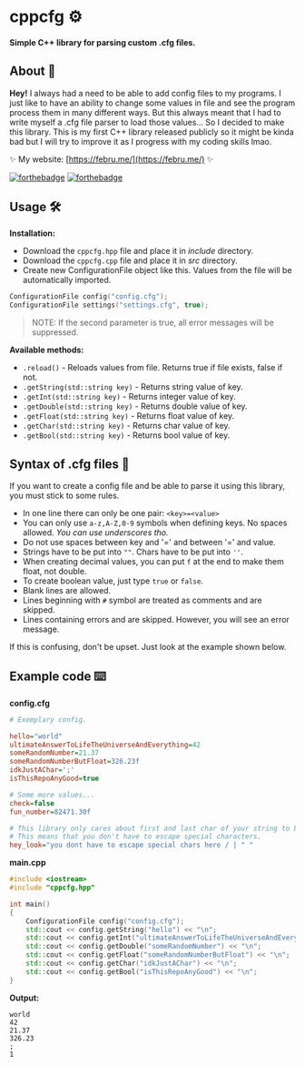 # cppcfg ⚙️

#### Simple C++ library for parsing custom .cfg files.

## About 📘

**Hey!** I always had a need to be able to add config files to my programs. I just like to have an ability to change some values in file and see the program process them in many different ways. But this always meant that I had to write myself a .cfg file parser to load those values... So I decided to make this library. This is my first C++ library released publicly so it might be kinda bad but I will try to improve it as I progress with my coding skills lmao.

✨ My website: [https://febru.me/](https://febru.me/) ✨

[![forthebadge](https://forthebadge.com/images/badges/made-with-c-plus-plus.svg)](https://forthebadge.com) [![forthebadge](https://forthebadge.com/images/badges/built-with-love.svg)](https://forthebadge.com)

## Usage 🛠️

**Installation:**

- Download the `cppcfg.hpp` file and place it in _include_ directory.
- Download the `cppcfg.cpp` file and place it in _src_ directory.
- Create new ConfigurationFile object like this. Values from the file will be automatically imported.

```cpp
ConfigurationFile config("config.cfg");
ConfigurationFile settings("settings.cfg", true);
```

> NOTE: If the second parameter is true, all error messages will be suppressed.

**Available methods:**

- `.reload()` - Reloads values from file. Returns true if file exists, false if not.
- `.getString(std::string key)` - Returns string value of key.
- `.getInt(std::string key)` - Returns integer value of key.
- `.getDouble(std::string key)` - Returns double value of key.
- `.getFloat(std::string key)` - Returns float value of key.
- `.getChar(std::string key)` - Returns char value of key.
- `.getBool(std::string key)` - Returns bool value of key.

## Syntax of .cfg files 📝

If you want to create a config file and be able to parse it using this library, you must stick to some rules.

- In one line there can only be one pair: `<key>=<value>`
- You can only use `a-z,A-Z,0-9` symbols when defining keys. No spaces allowed. _You can use underscores tho._
- Do not use spaces between key and '=' and between '=' and value.
- Strings have to be put into `""`. Chars have to be put into `''`.
- When creating decimal values, you can put `f` at the end to make them float, not double.
- To create boolean value, just type `true` or `false`.
- Blank lines are allowed.
- Lines beginning with `#` symbol are treated as comments and are skipped.
- Lines containing errors and are skipped. However, you will see an error message.

If this is confusing, don't be upset. Just look at the example shown below.

## Example code ⌨️

**config.cfg**

```ini
# Exemplary config.

hello="world"
ultimateAnswerToLifeTheUniverseAndEverything=42
someRandomNumber=21.37
someRandomNumberButFloat=326.23f
idkJustAChar=';'
isThisRepoAnyGood=true

# Some more values...
check=false
fun_number=82471.30f

# This library only cares about first and last char of your string to be ".
# This means that you don't have to escape special characters.
hey_look="you dont have to escape special chars here / | " "

```

**main.cpp**

```cpp
#include <iostream>
#include "cppcfg.hpp"

int main()
{
    ConfigurationFile config("config.cfg");
    std::cout << config.getString("hello") << "\n";
    std::cout << config.getInt("ultimateAnswerToLifeTheUniverseAndEverything") << "\n";
    std::cout << config.getDouble("someRandomNumber") << "\n";
    std::cout << config.getFloat("someRandomNumberButFloat") << "\n";
    std::cout << config.getChar("idkJustAChar") << "\n";
    std::cout << config.getBool("isThisRepoAnyGood") << "\n";
}
```

**Output:**

```
world
42
21.37
326.23
;
1
```
